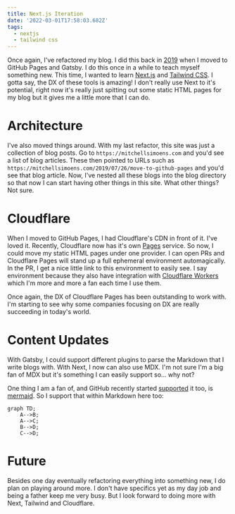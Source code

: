 ```yaml
---
title: Next.js Iteration
date: '2022-03-01T17:58:03.682Z'
tags:
  - nextjs
  - tailwind css
---
```


Once again, I've refactored my blog. I did this back in [2019](/blog/2019/07/26/move-to-github-pages) when I moved to GitHub Pages and Gatsby. I do this once in a while to teach myself something new. This time, I wanted to learn [Next.js](https://nextjs.org/) and [Tailwind CSS](https://tailwindcss.com/). I gotta say, the DX of these tools is amazing! I don't really use Next to it's potential, right now it's really just spitting out some static HTML pages for my blog but it gives me a little more that I can do.

# Architecture

I've also moved things around. With my last refactor, this site was just a collection of blog posts. Go to `https://mitchellsimoens.com` and you'd see a list of blog articles. These then pointed to URLs such as `https://mitchellsimoens.com/2019/07/26/move-to-github-pages` and you'd see that blog article. Now, I've nested all these blogs into the blog directory so that now I can start having other things in this site. What other things? Not sure.

# Cloudflare

When I moved to GitHub Pages, I had Cloudflare's CDN in front of it. I've loved it. Recently, Cloudflare now has it's own [Pages](https://pages.cloudflare.com/) service. So now, I could move my static HTML pages under one provider. I can open PRs and Cloudflare Pages will stand up a full ephemeral environment automagically. In the PR, I get a nice little link to this environment to easily see. I say environment because they also have integration with [Cloudflare Workers](https://developers.cloudflare.com/pages/platform/functions/) which I'm more and more a fan each time I use them.

Once again, the DX of Cloudflare Pages has been outstanding to work with. I'm starting to see why some companies focusing on DX are really succeeding in today's world.

# Content Updates

With Gatsby, I could support different plugins to parse the Markdown that I write blogs with. With Next, I now can also use MDX. I'm not sure I'm a big fan of MDX but it's something I can easily support so... why not?

One thing I am a fan of, and GitHub recently started [supported](https://github.blog/2022-02-14-include-diagrams-markdown-files-mermaid/) it too, is [mermaid](https://mermaid-js.github.io/mermaid/). So I support that within Markdown here too:

```mermaid
graph TD;
    A-->B;
    A-->C;
    B-->D;
    C-->D;
```

# Future

Besides one day eventually refactoring everything into something new, I do plan on playing around more. I don't have specifics yet as my day job and being a father keep me very busy. But I look forward to doing more with Next, Tailwind and Cloudflare.

